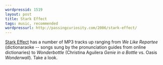 ```yaml
---
wordpressid: 1519
layout: post
title: Stark Effect
tags: music, recommended
wordpressurl: http://passingcuriosity.com/2006/stark-effect/
---
```


<a href="http://www.stark-effect.com/">Stark Effect</a> has a number of
MP3 tracks up ranging from *We Like Repartee* (dictionaraoke -- songs
sung by the pronunciation guides from online dictionaries) to
*Wonderbottle* (Christina Aguilera *Genie in a Bottle* vs. Oasis
*Wonderwall*). Take a look.
